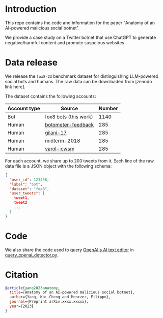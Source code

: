 # Introduction
This repo contains the code and information for the paper "Anatomy of an AI-powered malicious social botnet".

We provide a case study on a Twitter botnet that use ChatGPT to generate negative/harmful content and promote suspcious websites.

# Data release

We release the `fox8-23` benchmark dataset for distinguishing LLM-powered social bots and humans. 
The raw data can be downloaded from [zenodo link here].

The dataset contains the following accounts:

| Account type | Source | Number |
|--------------|--------|--------|
| Bot          | fox8 bots (this work) | 1140|
| Human        | [botometer-feedback](https://doi.org/10.1002/hbe2.115) | 285 |
| Human        | [gilani-17](https://doi.org/10.1145/3110025.3110090) | 285 |
| Human        | [midterm-2018](https://doi.org/10.1609/aaai.v34i01.5460) | 285 |
| Human        | [varol-icwsm](https://doi.org/10.1609/icwsm.v11i1.14871) | 285 |

For each account, we share up to 200 tweets from it.
Each line of the raw data file is a JSON object with the following schema:

```json
{
  "user_id": 123456,
  "label": "bot",
  "dataset": "fox8",
  "user_tweets": [
    tweet1,
    tweet2
    ...
  ]
}

```

# Code

We also share the code used to query [OpenAI's AI text editor](https://platform.openai.com/ai-text-classifier) in [query_openai_detector.py](query_openai_detector.py).

# Citation

```bib
@article{yang2023anatomy,
  title={Anatomy of an AI-powered malicious social botnet},
  author={Yang, Kai-Cheng and Menczer, Filippo},
  journal={Preprint arXiv:xxxx.xxxxx},
  year={2023}
}
```
